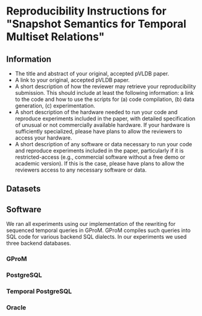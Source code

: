 # Reproducibility Instructions for "Snapshot Semantics for Temporal Multiset Relations"

## Information

-    The title and abstract of your original, accepted pVLDB paper.
-    A link to your original, accepted pVLDB paper.
-    A short description of how the reviewer may retrieve your reproducibility submission. This should include at least the following information: a link to the code and how to use the scripts for (a) code compilation, (b) data generation, (c) experimentation.
-    A short description of the hardware needed to run your code and reproduce experiments included in the paper, with detailed specification of unusual or not commercially available hardware. If your hardware is sufficiently specialized, please have plans to allow the reviewers to access your hardware.
-    A short description of any software or data necessary to run your code and reproduce experiments included in the paper, particularly if it is restricted-access (e.g., commercial software without a free demo or academic version). If this is the case, please have plans to allow the reviewers access to any necessary software or data.

## Datasets

## Software

We ran all experiments using our implementation of the rewriting for sequenced temporal queries in GProM. GProM compiles such queries into SQL code for various backend SQL dialects. In our experiments we used three backend databases.


### GProM

### PostgreSQL

### Temporal PostgreSQL

### Oracle

###

